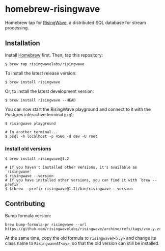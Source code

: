 # homebrew-risingwave

Homebrew tap for [RisingWave](https://github.com/risingwavelabs/risingwave), a distributed SQL database for stream processing.

## Installation

Install [Homebrew](https://brew.sh/) first. Then, tap this repository:

```shell
$ brew tap risingwavelabs/risingwave
```

To install the latest release version:

```shell
$ brew install risingwave
```

Or, to install the latest development version:

```shell
$ brew install risingwave --HEAD
```

You can now start the RisingWave playground and connect to it with the Postgres interactive terminal `psql`:

```shell
$ risingwave playground

# In another terminal...
$ psql -h localhost -p 4566 -d dev -U root
```

### Install old versions

```shell
$ brew install risingwave@1.2

# If you haven't installed other versions, it's available as `risingwave`
$ risingwave --version
# If you have installed other versions, you can find it with `brew --prefix`
$ $(brew --prefix risingwave@1.2)/bin/risingwave --version
```

## Contributing

Bump formula version:

```
brew bump-formula-pr risingwave --url https://github.com/risingwavelabs/risingwave/archive/refs/tags/v<x.y.z>.tar.gz
```

At the same time, copy the old formula to `risingwave@<x.y>` and change its class name to `RisingwaveAT<xy>`, so that the old version can still be installed.
